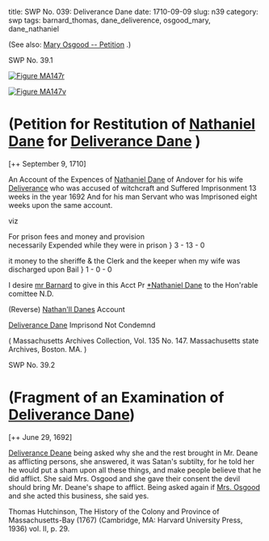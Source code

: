 title: SWP No. 039: Deliverance Dane
date: 1710-09-09
slug: n39
category: swp
tags: barnard_thomas, dane_deliverence, osgood_mary, dane_nathaniel




(See also: [Mary Osgood -- Petition](/n2.html#n2.277) .)

<div markdown class="doc" id="n39.1">

<div class="doc_id">SWP No. 39.1</div>


<span markdown class="figure">[![Figure MA147r](archives/MA135/small/MA147r.jpg)](archives/MA135/large/MA147r.jpg)</span>

<span markdown class="figure">[![Figure MA147v](archives/MA135/small/MA147v.jpg)](archives/MA135/large/MA147v.jpg)</span>

# (Petition for Restitution of [Nathaniel Dane](/tag/dane_nathaniel.html) for [Deliverance Dane](/tag/dane_deliverence.html) )

[++ September 9, 1710]

An Account of the Expences of [Nathaniel Dane](/tag/dane_nathaniel.html) of Andover for his wife [Deliverance](/tag/dane_deliverence.html) who was accused of witchcraft and Suffered Imprisonment 13 weeks in the year 1692 And for his man Servant who was Imprisoned eight weeks upon the same account.

viz 

For prison fees and money and provision  
necessarily Expended 
while they were in prison } 3 - 13 - 0

it money to the sheriffe & 
the Clerk and  the keeper when 
my wife was discharged upon Bail } 1 - 0 - 0

I desire [mr Barnard](/tag/barnard_thomas.html) 
to  give in this Acct           Pr [*Nathaniel Dane](/tag/dane_nathaniel.html) 
to the  Hon'rable comittee
                      N.D.  

(Reverse) [Nathan'll Danes](/tag/dane_nathaniel.html) Account  

[Deliverance Dane](/tag/dane_deliverence.html) 
Imprisond
Not Condemnd 

( Massachusetts Archives Collection, Vol. 135 No. 147. Massachusetts state Archives, Boston. MA. )

</div>



<div markdown class="doc" id="n39.2">

<div class="doc_id">SWP No. 39.2</div>


# (Fragment of an Examination of [Deliverance Dane](/tag/dane_deliverence.html))

[++ June 29, 1692] 

[Deliverance Deane](/tag/dane_deliverence.html) being asked why she and the rest brought in Mr. Deane as afflicting persons, she answered, it was Satan's subtilty, for he told her he would put a sham upon all these things, and make people believe that he did afflict. She said Mrs. Osgood and she gave their consent the devil should bring Mr. Deane's shape to afflict. Being asked again if [Mrs. Osgood](/tag/osgood_mary.html) and she acted this business, she said yes.

Thomas Hutchinson, The History of the Colony and Province of Massachusetts-Bay (1767) (Cambridge, MA: Harvard University Press, 1936) vol. II, p. 29.


</div>

